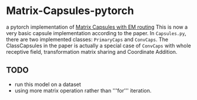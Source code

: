 # Matrix-Capsules-pytorch
a pytorch implementation of [Matrix Capsules with EM routing](https://arxiv.org/abs/1710.09829)
This is now a very basic capsule implementation according to the paper.
In ```Capsules.py```, there are two implemented classes: ```PrimaryCaps``` and ```ConvCaps```.
The ClassCapsules in the paper is actually a special case of ```ConvCaps``` with whole receptive field, transformation matrix sharing and Coordinate Addition.

## TODO
* run this model on a dataset
* using more matrix operation rather than '''for''' iteration.

